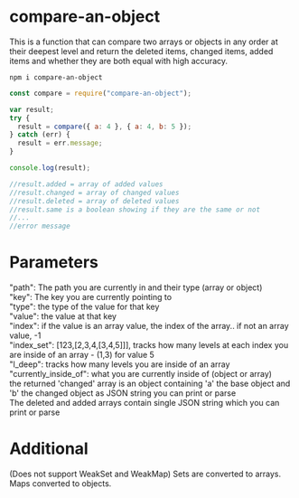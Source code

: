 # compare-an-object

This is a function that can compare two arrays or objects in any order at their deepest level and return the deleted items, changed items, added items and whether they are both equal with high accuracy.

```
npm i compare-an-object
```

```js
const compare = require("compare-an-object");

var result;
try {
  result = compare({ a: 4 }, { a: 4, b: 5 });
} catch (err) {
  result = err.message;
}

console.log(result);

//result.added = array of added values
//result.changed = array of changed values
//result.deleted = array of deleted values
//result.same is a boolean showing if they are the same or not
//...
//error message
```

# Parameters

"path": The path you are currently in and their type (array or object)
<br>
"key": The key you are currently pointing to
<br>
"type": the type of the value for that key
<br>
"value": the value at that key
<br>
"index": if the value is an array value, the index of the array.. if not an array value, -1
<br>
"index_set": [123,[2,3,4,[3,4,5]]], tracks how many levels at each index you are inside of an array - (1,3) for value 5
<br>
"l_deep": tracks how many levels you are inside of an array
<br>
"currently_inside_of": what you are currently inside of (object or array)
<br>
the returned 'changed' array is an object containing 'a' the base object and 'b' the changed object as JSON string you can print or parse
<br>
The deleted and added arrays contain single JSON string which you can print or parse

# Additional

(Does not support WeakSet and WeakMap) Sets are converted to arrays. Maps converted to objects.
